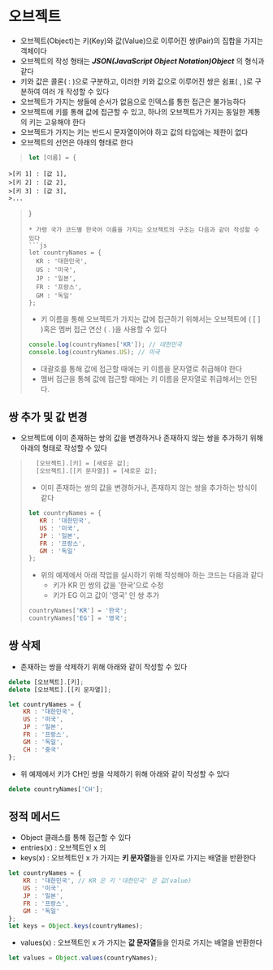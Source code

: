 # 오브젝트
* 오브젝트(Object)는 키(Key)와 값(Value)으로 이루어진 쌍(Pair)의 집합을 가지는 객체이다
* 오브젝트의 작성 형태는 ***JSON(JavaScript Object Notation)Object*** 의 형식과 같다
* 키와 값은 콜론( : )으로 구분하고, 이러한 키와 값으로 이루어진 쌍은 쉼표( , )로 구분하여 여러 개 작성할 수 있다
* 오브젝트가 가지는 쌍들에 순서가 없음으로 인덱스를 통한 접근은 불가능하다
* 오브젝트에 키를 통해 값에 접근할 수 있고, 하나의 오브젝트가 가지는 동일한 계통의 키는 고유해야 한다
* 오브젝트가 가지는 키는 반드시 문자열이어야 하고 값의 타입에는 제한이 없다
* 오브젝트의 선언은 아래의 형태로 한다
>```js
>let [이름] = {
    >[키 1] : [값 1],
    >[키 2] : [값 2],
    >[키 3] : [값 3],
    >...
>}
>```
>* 가령 국가 코드별 한국어 이름을 가지는 오브젝트의 구조는 다음과 같이 작성할 수 있다
>```js
>let countryNames = {
>   KR : '대한민국',
>   US : '미국',
>   JP : '일본',
>   FR : '프랑스',
>   GM : '독일'
>};
>```
>* 키 이름을 통해 오브젝트가 가지는 값에 접근하기 위해서는 오브젝트에 ( [ ] )혹은 멤버 접근 연산 ( . )을 사용할 수 있다
>```js
>console.log(countryNames['KR']); // 대한민국
>console.log(countryNames.US); // 미국
>```
>* 대괄호를 통해 값에 접근할 때에는 키 이름을 문자열로 취급해야 한다
>* 멤버 접근을 통해 값에 접근할 때에는 키 이름을 문자열로 취급해서는 안된다.

## 쌍 추가 및 값 변경
* 오브젝트에 이미 존재하는 쌍의 값을 변경하거나 존재하지 않는 쌍을 추가하기 위해 아래의 형태로 작성할 수 있다
>```js
>   [오브젝트].[키] = [새로운 값];
>   [오브젝트].[[키 문자열]] = [새로운 값];
>```
>* 이미 존재하는 쌍의 값을 변경하거나, 존재하지 않는 쌍을 추가하는 방식이 같다
>```js
>let countryNames = {
>    KR : '대한민국',
>    US : '미국',
>    JP : '일본',
>    FR : '프랑스',
>    GM : '독일'
>};
>```
>* 위의 예제에서 아래 작업을 실시하기 위해 작성해야 하는 코드는 다음과 같다
>   * 키가 KR 인 쌍의 값을 '한국'으로 수정
>   * 키가 EG 이고 값이 '영국' 인 쌍 추가
>```js
>countryNames['KR'] = '한국';
>countryNames['EG'] = '영국';
>```
## 쌍 삭제
* 존재하는 쌍을 삭제하기 위해 아래와 같이 작성할 수 있다
```js
delete [오브젝트].[키];
delete [오브젝트].[[키 문자열]];

let countryNames = {
    KR : '대한민국',
    US : '미국',
    JP : '일본',
    FR : '프랑스',
    GM : '독일',
    CH : '중국'
};
```
* 위 예제에서 키가 CH인 쌍을 삭제하기 위해 아래와 같이 작성할 수 있다
```js
delete countryNames['CH'];
```

## 정적 메서드
* Object 클래스를 통해 접근할 수 있다
* entries(x) : 오브젝트인 x 의
* keys(x) : 오브젝트인 x 가 가지는 **키 문자열**들을 인자로 가지는 배열을 반환한다
```js
let countryNames = {
    KR : '대한민국', // KR 은 키 '대한민국' 은 값(value)
    US : '미국',
    JP : '일본',
    FR : '프랑스',
    GM : '독일'
};
let keys = Object.keys(countryNames);
```
* values(x) : 오브젝트인 x 가 가지는 **값 문자열**들을 인자로 가지는 배열을 반환한다
```js
let values = Object.values(countryNames);
```